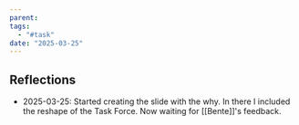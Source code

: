 ```yaml
---
parent: 
tags:
  - "#task"
date: "2025-03-25"
---
```

## Reflections
* 2025-03-25: Started creating the slide with the why. In there I included the reshape of the Task Force. Now waiting for [[Bente]]'s feedback.